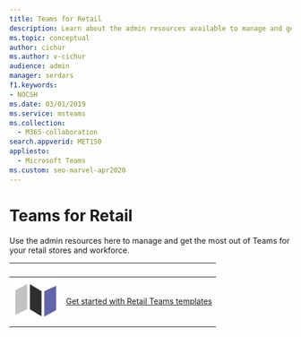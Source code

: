 ```yaml
---
title: Teams for Retail
description: Learn about the admin resources available to manage and get the most out of Teams for your retail stores and workforce.
ms.topic: conceptual
author: cichur
ms.author: v-cichur
audience: admin
manager: serdars
f1.keywords:
- NOCSH
ms.date: 03/01/2019
ms.service: msteams
ms.collection: 
  - M365-collaboration
search.appverid: MET150
appliesto: 
  - Microsoft Teams
ms.custom: seo-marvel-apr2020
---
```


# Teams for Retail

Use the admin resources here to manage and get the most out of Teams for your retail stores and workforce.

|&nbsp;|&nbsp;|
| ------------- | ------------- |
| ![walkthrough-map-teams](../media/walkthrough-map-teams-small.svg)  |  [Get started with Retail Teams templates](../get-started-with-retail-teams-templates.md) |
